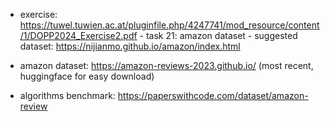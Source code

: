 - exercise: https://tuwel.tuwien.ac.at/pluginfile.php/4247741/mod_resource/content/1/DOPP2024_Exercise2.pdf
        - task 21: amazon dataset
        - suggested dataset: https://nijianmo.github.io/amazon/index.html


- amazon dataset: https://amazon-reviews-2023.github.io/ (most recent, huggingface for easy download)
- algorithms benchmark: https://paperswithcode.com/dataset/amazon-review
